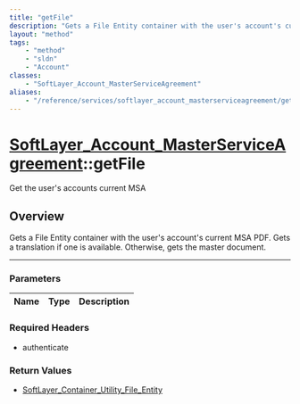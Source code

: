 ```yaml
---
title: "getFile"
description: "Gets a File Entity container with the user's account's current MSA PDF. Gets a translation if one is available. Otherwis... "
layout: "method"
tags:
    - "method"
    - "sldn"
    - "Account"
classes:
    - "SoftLayer_Account_MasterServiceAgreement"
aliases:
    - "/reference/services/softlayer_account_masterserviceagreement/getFile"
---
```

# [SoftLayer_Account_MasterServiceAgreement](/reference/services/SoftLayer_Account_MasterServiceAgreement)::getFile


Get the user's accounts current MSA


## Overview 
Gets a File Entity container with the user's account's current MSA PDF. Gets a translation if one is available. Otherwise, gets the master document. 

-----

### Parameters 
|Name | Type | Description |
| --- | --- | --- |


### Required Headers
* authenticate


### Return Values
* <a href='/reference/datatypes/SoftLayer_Container_Utility_File_Entity'>SoftLayer_Container_Utility_File_Entity </a>




